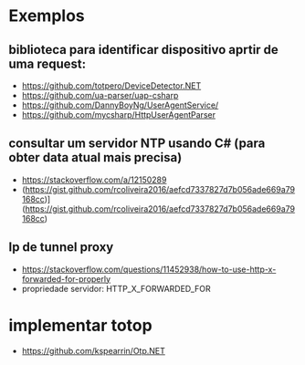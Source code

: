 # Exemplos

## biblioteca para identificar dispositivo aprtir de uma request:
- https://github.com/totpero/DeviceDetector.NET
- https://github.com/ua-parser/uap-csharp
- https://github.com/DannyBoyNg/UserAgentService/
- https://github.com/mycsharp/HttpUserAgentParser

## consultar um servidor NTP usando C# (para obter data atual mais precisa)
- https://stackoverflow.com/a/12150289
- (https://gist.github.com/rcoliveira2016/aefcd7337827d7b056ade669a79168cc)](https://gist.github.com/rcoliveira2016/aefcd7337827d7b056ade669a79168cc)

## Ip de tunnel proxy 
- https://stackoverflow.com/questions/11452938/how-to-use-http-x-forwarded-for-properly
- propriedade servidor: HTTP_X_FORWARDED_FOR

# implementar totop
- https://github.com/kspearrin/Otp.NET
